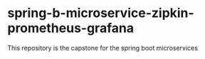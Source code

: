 # spring-b-microservice-zipkin-prometheus-grafana
This repository is the capstone for the spring boot microservices 
